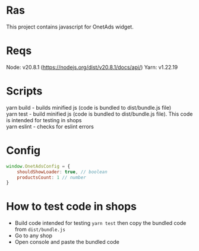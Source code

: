 # Ras

This project contains javascript for OnetAds widget.

# Reqs

Node: v20.8.1 (https://nodejs.org/dist/v20.8.1/docs/api/)
Yarn: v1.22.19

# Scripts

yarn build - builds minified js (code is bundled to dist/bundle.js file) <br/>
yarn test - build minified js (code is bundled to dist/bundle.js file). This code is intended for testing in shops <br/>
yarn eslint - checks for eslint errors

# Config

```javascript
window.OnetAdsConfig = {
    shouldShowLoader: true, // boolean
    productsCount: 1 // number
}
```

# How to test code in shops

- Build code intended for testing `yarn test` then copy the bundled code from `dist/bundle.js`
- Go to any shop
- Open console and paste the bundled code